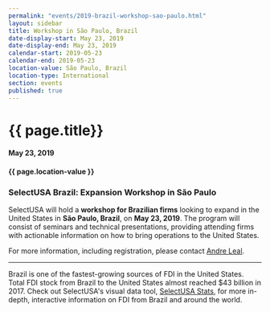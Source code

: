```yaml
---
permalink: "events/2019-brazil-workshop-sao-paulo.html"
layout: sidebar
title: Workshop in São Paulo, Brazil
date-display-start: May 23, 2019
date-display-end: May 23, 2019
calendar-start: 2019-05-23
calendar-end: 2019-05-23
location-value: São Paulo, Brazil
location-type: International
section: events
published: true
---
```


# {{ page.title}}

#### May 23, 2019

#### {{ page.location-value }}

### SelectUSA Brazil: Expansion Workshop in São Paulo

SelectUSA will hold a **workshop for Brazilian firms** looking to expand in the United States in **São Paulo, Brazil**, on **May 23, 2019**. The program will consist of seminars and technical presentations, providing attending firms with actionable information on how to bring operations to the United States.

For more information, including registration, please contact [Andre Leal](mailto:andre.leal@trade.gov?Subject=São%20Paulo%20workshop).

---

Brazil is one of the fastest-growing sources of FDI in the United States. Total FDI stock from Brazil to the United States almost reached $43 billion in 2017. Check out SelectUSA's visual data tool, [SelectUSA Stats](https://www.selectusa.gov/selectusa-stats), for more in-depth, interactive information on FDI from Brazil and around the world.
